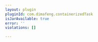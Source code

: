 ```yaml
---
layout: plugin
pluginId: com.dimafeng.containerizedTask
isJarAvailable: true
error: ''
violations: []

---
```

